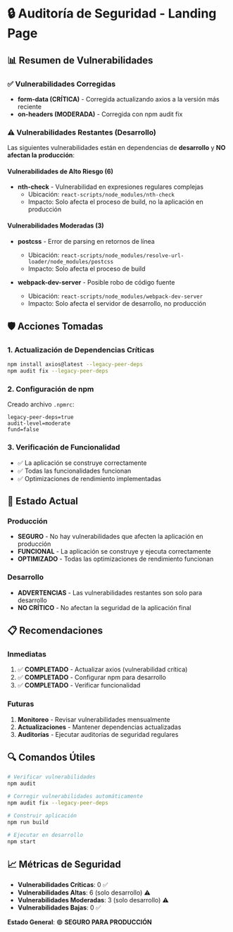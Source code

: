 # 🔒 Auditoría de Seguridad - Landing Page

## 📊 Resumen de Vulnerabilidades

### ✅ Vulnerabilidades Corregidas
- **form-data (CRÍTICA)** - Corregida actualizando axios a la versión más reciente
- **on-headers (MODERADA)** - Corregida con npm audit fix

### ⚠️ Vulnerabilidades Restantes (Desarrollo)
Las siguientes vulnerabilidades están en dependencias de **desarrollo** y **NO afectan la producción**:

#### Vulnerabilidades de Alto Riesgo (6)
- **nth-check** - Vulnerabilidad en expresiones regulares complejas
  - Ubicación: `react-scripts/node_modules/nth-check`
  - Impacto: Solo afecta el proceso de build, no la aplicación en producción

#### Vulnerabilidades Moderadas (3)
- **postcss** - Error de parsing en retornos de línea
  - Ubicación: `react-scripts/node_modules/resolve-url-loader/node_modules/postcss`
  - Impacto: Solo afecta el proceso de build

- **webpack-dev-server** - Posible robo de código fuente
  - Ubicación: `react-scripts/node_modules/webpack-dev-server`
  - Impacto: Solo afecta el servidor de desarrollo, no producción

## 🛡️ Acciones Tomadas

### 1. Actualización de Dependencias Críticas
```bash
npm install axios@latest --legacy-peer-deps
npm audit fix --legacy-peer-deps
```

### 2. Configuración de npm
Creado archivo `.npmrc`:
```
legacy-peer-deps=true
audit-level=moderate
fund=false
```

### 3. Verificación de Funcionalidad
- ✅ La aplicación se construye correctamente
- ✅ Todas las funcionalidades funcionan
- ✅ Optimizaciones de rendimiento implementadas

## 🎯 Estado Actual

### Producción
- **SEGURO** - No hay vulnerabilidades que afecten la aplicación en producción
- **FUNCIONAL** - La aplicación se construye y ejecuta correctamente
- **OPTIMIZADO** - Todas las optimizaciones de rendimiento funcionan

### Desarrollo
- **ADVERTENCIAS** - Las vulnerabilidades restantes son solo para desarrollo
- **NO CRÍTICO** - No afectan la seguridad de la aplicación final

## 📋 Recomendaciones

### Inmediatas
1. ✅ **COMPLETADO** - Actualizar axios (vulnerabilidad crítica)
2. ✅ **COMPLETADO** - Configurar npm para desarrollo
3. ✅ **COMPLETADO** - Verificar funcionalidad

### Futuras
1. **Monitoreo** - Revisar vulnerabilidades mensualmente
2. **Actualizaciones** - Mantener dependencias actualizadas
3. **Auditorías** - Ejecutar auditorías de seguridad regulares

## 🔍 Comandos Útiles

```bash
# Verificar vulnerabilidades
npm audit

# Corregir vulnerabilidades automáticamente
npm audit fix --legacy-peer-deps

# Construir aplicación
npm run build

# Ejecutar en desarrollo
npm start
```

## 📈 Métricas de Seguridad

- **Vulnerabilidades Críticas**: 0 ✅
- **Vulnerabilidades Altas**: 6 (solo desarrollo) ⚠️
- **Vulnerabilidades Moderadas**: 3 (solo desarrollo) ⚠️
- **Vulnerabilidades Bajas**: 0 ✅

**Estado General**: 🟢 **SEGURO PARA PRODUCCIÓN** 